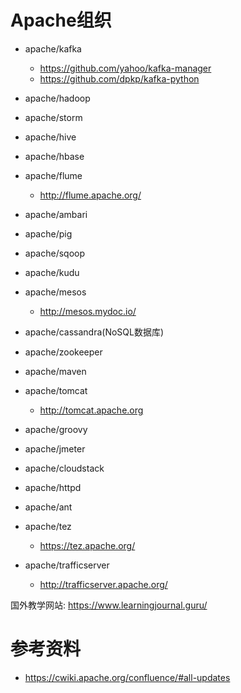 # Apache组织
- apache/kafka
  - https://github.com/yahoo/kafka-manager
  - https://github.com/dpkp/kafka-python
- apache/hadoop
- apache/storm
- apache/hive
- apache/hbase
- apache/flume
  - http://flume.apache.org/
- apache/ambari
- apache/pig
- apache/sqoop
- apache/kudu

- apache/mesos
  - http://mesos.mydoc.io/
- apache/cassandra(NoSQL数据库)
- apache/zookeeper
- apache/maven
- apache/tomcat
  - http://tomcat.apache.org
- apache/groovy
- apache/jmeter
- apache/cloudstack
- apache/httpd
- apache/ant
- apache/tez
  - https://tez.apache.org/
- apache/trafficserver
  - http://trafficserver.apache.org/

国外教学网站: https://www.learningjournal.guru/

# 参考资料
- https://cwiki.apache.org/confluence/#all-updates

